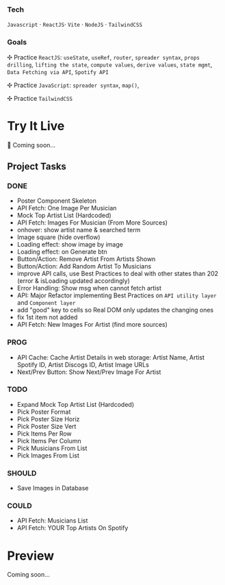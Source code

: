 ### Tech

`Javascript` · `ReactJS`· `Vite` · `NodeJS` · `TailwindCSS`

### Goals

✣ Practice `ReactJS`: `useState`, `useRef`, `router`, `spreader syntax`, `props drilling`, `lifting the state`, `compute values`, `derive values`, `state mgmt`, `Data Fetching via API`, `Spotify API`

✣ Practice `JavaScript`: `spreader syntax`, `map()`,

✣ Practice `TailwindCSS`

# Try It Live

🚀 Coming soon...

## Project Tasks

### DONE

- Poster Component Skeleton
- API Fetch: One Image Per Musician
- Mock Top Artist List (Hardcoded)
- API Fetch: Images For Musician (From More Sources)
- onhover: show artist name & searched term
- Image square (hide overflow)
- Loading effect: show image by image
- Loading effect: on Generate btn
- Button/Action: Remove Artist From Artists Shown
- Button/Action: Add Random Artist To Musicians
- improve API calls, use Best Practices to deal with other states than 202 (error & isLoading updated accordingly)
- Error Handling: Show msg when cannot fetch artist
- API: Major Refactor implementing Best Practices on `API utility layer` and `Component layer`
- add "good" key to cells so Real DOM only updates the changing ones
- fix 1st item not added
- API Fetch: New Images For Artist (find more sources)

### PROG

- API Cache: Cache Artist Details in web storage: Artist Name, Artist Spotify ID, Artist Discogs ID, Artist Image URLs
- Next/Prev Button: Show Next/Prev Image For Artist

### TODO

- Expand Mock Top Artist List (Hardcoded)
- Pick Poster Format
- Pick Poster Size Horiz
- Pick Poster Size Vert
- Pick Items Per Row
- Pick Items Per Column
- Pick Musicians From List
- Pick Images From List

### SHOULD

- Save Images in Database

### COULD

- API Fetch: Musicians List
- API Fetch: YOUR Top Artists On Spotify

# Preview

Coming soon...
